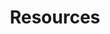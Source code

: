 ---
title: "Resources"
description: "Learn and Practice Main Resources"
weight: 3
banner: "98e16360-a366-4b78-8e0a-031da07fdacb/images/exoscale-icon.svg"
---
